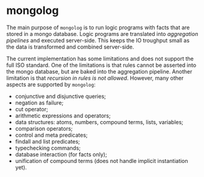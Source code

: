 mongolog
=======

The main purpose of `mongolog` is to run logic programs
with facts that are stored in a mongo database.
Logic programs are translated into *aggregation pipelines* and executed server-side.
This keeps the IO troughput small as the data is transformed and combined server-side.

The current implementation has some limitations and does not
support the full ISO standard.
One of the limitations is that rules cannot be asserted
into the mongo database, but are baked into the aggregation pipeline.
Another limitation is that *recursion in rules is not allowed*.
However, many other aspects are supported by `mongolog`:

- conjunctive and disjunctive queries;
- negation as failure;
- cut operator;
- arithmetic expressions and operators;
- data structures: atoms, numbers, compound terms, lists, variables;
- comparison operators;
- control and meta predicates;
- findall and list predicates;
- typechecking commands;
- database interaction (for facts only);
- unification of compound terms (does not handle implicit instantiation yet).
